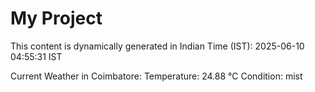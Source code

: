 # My Project

This content is dynamically generated in Indian Time (IST): 2025-06-10 04:55:31 IST


Current Weather in Coimbatore:
Temperature: 24.88 °C
Condition: mist
